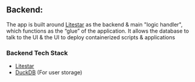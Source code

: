 ## Backend:

The app is built around [Litestar](https://litestar.dev) as the backend & main "logic handler", which functions as the “glue” of the application. It allows the database to talk to the UI & the UI to deploy containerized scripts & applications 

### Backend Tech Stack
- [Litestar](https://litestar.dev) 
- [DuckDB](https://duckdb.org/) (For user storage)
